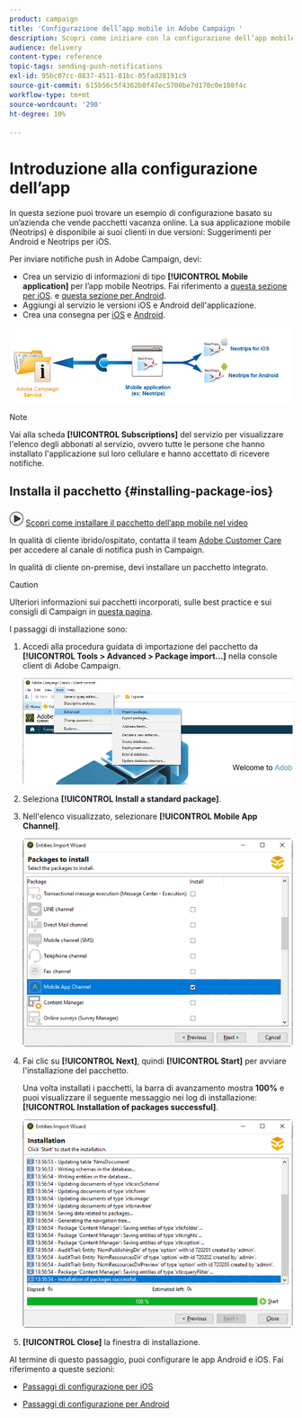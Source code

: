 ```yaml
---
product: campaign
title: 'Configurazione dell’app mobile in Adobe Campaign '
description: Scopri come iniziare con la configurazione dell’app mobile
audience: delivery
content-type: reference
topic-tags: sending-push-notifications
exl-id: 95bc07cc-8837-4511-81bc-05fad28191c9
source-git-commit: 615b56c5f4362b0f47ec5700be7d170c0e108f4c
workflow-type: tm+mt
source-wordcount: '290'
ht-degree: 10%

---
```


# Introduzione alla configurazione dell’app

In questa sezione puoi trovare un esempio di configurazione basato su un’azienda che vende pacchetti vacanza online. La sua applicazione mobile (Neotrips) è disponibile ai suoi clienti in due versioni: Suggerimenti per Android e Neotrips per iOS.

Per inviare notifiche push in Adobe Campaign, devi:

* Crea un servizio di informazioni di tipo **[!UICONTROL Mobile application]** per l’app mobile Neotrips. Fai riferimento a [questa sezione per iOS](../../delivery/using/configuring-the-mobile-application.md#configuring-ios-service). e [questa sezione per Android](../../delivery/using/configuring-the-mobile-application-android.md#configuring-android-service).
* Aggiungi al servizio le versioni iOS e Android dell&#39;applicazione.
* Crea una consegna per [iOS](create-notifications-ios.md) e [Android](create-notifications-android.md).

![](assets/nmac_service_diagram.png)

>[!NOTE]
>
>Vai alla scheda **[!UICONTROL Subscriptions]** del servizio per visualizzare l&#39;elenco degli abbonati al servizio, ovvero tutte le persone che hanno installato l&#39;applicazione sul loro cellulare e hanno accettato di ricevere notifiche.

## Installa il pacchetto {#installing-package-ios}

![](assets/do-not-localize/how-to-video.png) [Scopri come installare il pacchetto dell’app mobile nel video](https://experienceleague.adobe.com/docs/campaign-classic-learn/tutorials/sending-messages/push-channel/installing-the-mobile-app-channel.html?lang=en#sending-messages)

In qualità di cliente ibrido/ospitato, contatta il team [Adobe Customer Care](https://helpx.adobe.com/it/enterprise/admin-guide.html/enterprise/using/support-for-experience-cloud.ug.html) per accedere al canale di notifica push in Campaign.

In qualità di cliente on-premise, devi installare un pacchetto integrato.

>[!CAUTION]
>
>Ulteriori informazioni sui pacchetti incorporati, sulle best practice e sui consigli di Campaign in [questa pagina](../../installation/using/installing-campaign-standard-packages.md).

I passaggi di installazione sono:

1. Accedi alla procedura guidata di importazione del pacchetto da **[!UICONTROL Tools > Advanced > Package import...]** nella console client di Adobe Campaign.

   ![](assets/package_ios.png)

1. Seleziona **[!UICONTROL Install a standard package]**.

1. Nell&#39;elenco visualizzato, selezionare **[!UICONTROL Mobile App Channel]**.

   ![](assets/package_ios_2.png)

1. Fai clic su **[!UICONTROL Next]**, quindi **[!UICONTROL Start]** per avviare l&#39;installazione del pacchetto.

   Una volta installati i pacchetti, la barra di avanzamento mostra **100%** e puoi visualizzare il seguente messaggio nei log di installazione: **[!UICONTROL Installation of packages successful]**.

   ![](assets/package_ios_3.png)

1. **[!UICONTROL Close]** la finestra di installazione.

Al termine di questo passaggio, puoi configurare le app Android e iOS.
Fai riferimento a queste sezioni:

* [Passaggi di configurazione per iOS](../../delivery/using/configuring-the-mobile-application.md)

* [Passaggi di configurazione per Android](../../delivery/using/configuring-the-mobile-application-android.md)
